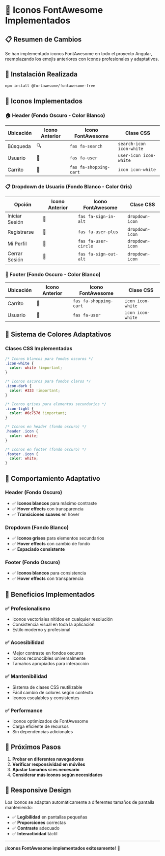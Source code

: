 # 🎨 Iconos FontAwesome Implementados

## 📋 Resumen de Cambios

Se han implementado iconos FontAwesome en todo el proyecto Angular, reemplazando los emojis anteriores con iconos profesionales y adaptativos.

## 🔧 Instalación Realizada

```bash
npm install @fortawesome/fontawesome-free
```

## 📍 Iconos Implementados

### 🏠 Header (Fondo Oscuro - Color Blanco)

| Ubicación | Icono Anterior | Icono FontAwesome | Clase CSS |
|-----------|----------------|-------------------|-----------|
| Búsqueda | 🔍 | `fas fa-search` | `search-icon icon-white` |
| Usuario | 👤 | `fas fa-user` | `user-icon icon-white` |
| Carrito | 🛒 | `fas fa-shopping-cart` | `icon icon-white` |

### 📋 Dropdown de Usuario (Fondo Blanco - Color Gris)

| Opción | Icono Anterior | Icono FontAwesome | Clase CSS |
|--------|----------------|-------------------|-----------|
| Iniciar Sesión | 🔑 | `fas fa-sign-in-alt` | `dropdown-icon` |
| Registrarse | 📝 | `fas fa-user-plus` | `dropdown-icon` |
| Mi Perfil | 👤 | `fas fa-user-circle` | `dropdown-icon` |
| Cerrar Sesión | 🚪 | `fas fa-sign-out-alt` | `dropdown-icon` |

### 🦶 Footer (Fondo Oscuro - Color Blanco)

| Ubicación | Icono Anterior | Icono FontAwesome | Clase CSS |
|-----------|----------------|-------------------|-----------|
| Carrito | 🛒 | `fas fa-shopping-cart` | `icon icon-white` |
| Usuario | 👤 | `fas fa-user` | `icon icon-white` |

## 🎨 Sistema de Colores Adaptativos

### Clases CSS Implementadas

```css
/* Iconos blancos para fondos oscuros */
.icon-white {
  color: white !important;
}

/* Iconos oscuros para fondos claros */
.icon-dark {
  color: #333 !important;
}

/* Iconos grises para elementos secundarios */
.icon-light {
  color: #6c757d !important;
}

/* Iconos en header (fondo oscuro) */
.header .icon {
  color: white;
}

/* Iconos en footer (fondo oscuro) */
.footer .icon {
  color: white;
}
```

## 🔄 Comportamiento Adaptativo

### Header (Fondo Oscuro)
- ✅ **Iconos blancos** para máximo contraste
- ✅ **Hover effects** con transparencia
- ✅ **Transiciones suaves** en hover

### Dropdown (Fondo Blanco)
- ✅ **Iconos grises** para elementos secundarios
- ✅ **Hover effects** con cambio de fondo
- ✅ **Espaciado consistente**

### Footer (Fondo Oscuro)
- ✅ **Iconos blancos** para consistencia
- ✅ **Hover effects** con transparencia

## 🚀 Beneficios Implementados

### ✅ Profesionalismo
- Iconos vectoriales nítidos en cualquier resolución
- Consistencia visual en toda la aplicación
- Estilo moderno y profesional

### ✅ Accesibilidad
- Mejor contraste en fondos oscuros
- Iconos reconocibles universalmente
- Tamaños apropiados para interacción

### ✅ Mantenibilidad
- Sistema de clases CSS reutilizable
- Fácil cambio de colores según contexto
- Iconos escalables y consistentes

### ✅ Performance
- Iconos optimizados de FontAwesome
- Carga eficiente de recursos
- Sin dependencias adicionales

## 🎯 Próximos Pasos

1. **Probar en diferentes navegadores**
2. **Verificar responsividad en móviles**
3. **Ajustar tamaños si es necesario**
4. **Considerar más iconos según necesidades**

## 📱 Responsive Design

Los iconos se adaptan automáticamente a diferentes tamaños de pantalla manteniendo:
- ✅ **Legibilidad** en pantallas pequeñas
- ✅ **Proporciones** correctas
- ✅ **Contraste** adecuado
- ✅ **Interactividad** táctil

---

**¡Iconos FontAwesome implementados exitosamente!** 🎉
